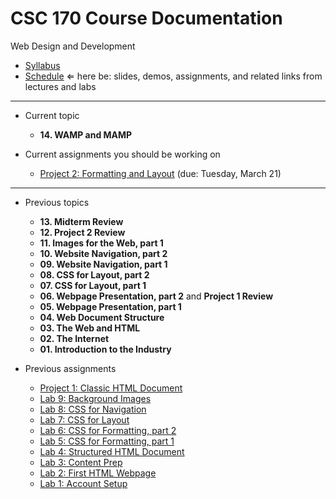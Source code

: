 # CSC 170 Course Documentation
Web Design and Development

- [Syllabus](syllabus.md)
- [Schedule](schedule.md)  &lArr; here be: slides, demos, assignments, and related links from lectures and labs

<hr>

- Current topic

  - **14. WAMP and MAMP**
- Current assignments you should be working on

  - [Project 2: Formatting and Layout](project02-formatting-and-layout/instructions.md) (due: Tuesday, March 21)

<hr>

- Previous topics

  - **13. Midterm Review**
  - **12. Project 2 Review**
  - **11. Images for the Web, part 1**
  - **10. Website Navigation, part 2**
  - **09. Website Navigation, part 1**
  - **08. CSS for Layout, part 2**
  - **07. CSS for Layout, part 1**
  - **06. Webpage Presentation, part 2** and **Project 1 Review**
  - **05. Webpage Presentation, part 1**
  - **04. Web Document Structure**
  - **03. The Web and HTML**
  - **02. The Internet**
  - **01. Introduction to the Industry**
- Previous assignments

  - [Project 1: Classic HTML Document](project01-classic-html-document/instructions.md)
  - [Lab 9: Background Images](lab09-background-images/instructions.md)
  - [Lab 8: CSS for Navigation](lab08-css-for-navigation/instructions.md)
  - [Lab 7: CSS for Layout](lab07-css-for-layout/instructions.md)
  - [Lab 6: CSS for Formatting, part 2](lab06-css-for-formatting2/instructions.md) 
  - [Lab 5: CSS for Formatting, part 1](lab05-css-for-formatting1/instructions.md) 
  - [Lab 4: Structured HTML Document](lab04-structured-html-document/instructions.md)
  - [Lab 3: Content Prep](lab03-content-prep/instructions.md)
  - [Lab 2: First HTML Webpage](lab02-first-html-webpage/instructions.md)
  - [Lab 1: Account Setup](lab01-account-setup/instructions.md)
